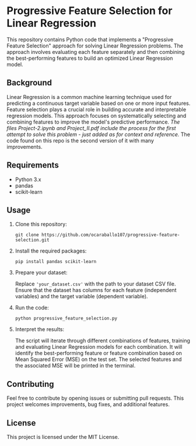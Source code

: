 # Progressive Feature Selection for Linear Regression

This repository contains Python code that implements a "Progressive Feature Selection" approach for solving Linear Regression problems. The approach involves evaluating each feature separately and then combining the best-performing features to build an optimized Linear Regression model.

## Background

Linear Regression is a common machine learning technique used for predicting a continuous target variable based on one or more input features. Feature selection plays a crucial role in building accurate and interpretable regression models. This approach focuses on systematically selecting and combining features to improve the model's predictive performance. *The files Project-2.ipynb and  Project_II.pdf include the process for the first attempt to solve this problem - just added as for context and reference.* The code found on this repo is the second version of it with many improvements.

## Requirements

- Python 3.x
- pandas
- scikit-learn

## Usage

1. Clone this repository:

   ```
   git clone https://github.com/ocaraballo107/progressive-feature-selection.git
   ```

2. Install the required packages:

   ```
   pip install pandas scikit-learn
   ```

3. Prepare your dataset:

   Replace `'your_dataset.csv'` with the path to your dataset CSV file. Ensure that the dataset has columns for each feature (independent variables) and the target variable (dependent variable).

4. Run the code:

   ```
   python progressive_feature_selection.py
   ```

5. Interpret the results:

   The script will iterate through different combinations of features, training and evaluating Linear Regression models for each combination. It will identify the best-performing feature or feature combination based on Mean Squared Error (MSE) on the test set. The selected features and the associated MSE will be printed in the terminal.

## Contributing

Feel free to contribute by opening issues or submitting pull requests. This project welcomes improvements, bug fixes, and additional features.

## License

This project is licensed under the MIT License.

